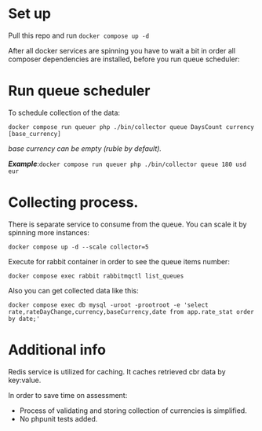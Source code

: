 # Set up
Pull this repo and run `docker compose up -d`

After all docker services are spinning you have to wait a bit in order all composer dependencies are installed, before you run queue scheduler:

# Run queue scheduler
To schedule collection of the data:

`docker compose run queuer php ./bin/collector queue DaysCount currency [base_currency]`

*base currency can be empty (ruble by default).*

***Example***:`docker compose run queuer php ./bin/collector queue 180 usd eur`

# Collecting process.
There is separate service to consume from the queue. You can scale it by spinning more instances:

`docker compose up -d --scale collector=5`

Execute for rabbit container in order to see the queue items number:

`docker compose exec rabbit rabbitmqctl list_queues`

Also you can get collected data like this:

`docker compose exec db mysql -uroot -prootroot -e 'select rate,rateDayChange,currency,baseCurrency,date from app.rate_stat order by date;'`

# Additional info
Redis service is utilized for caching. It caches retrieved cbr data by key:value.

In order to save time on assessment:
- Process of validating and storing collection of currencies is simplified.
- No phpunit tests added.